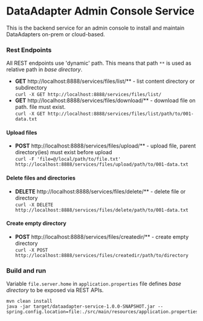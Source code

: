 # DataAdapter Admin Console Service
This is the backend service for an admin console to install and maintain DataAdapters on-prem or cloud-based.

### Rest Endpoints
All REST endpoints use 'dynamic' path. This means that path ``**`` is used as relative path in *base directory*.  
* __GET__ http://localhost:8888/services/files/list/** - list content directory or subdirectory  
  ``curl -X GET http://localhost:8888/services/files/list/``
* __GET__ http://localhost:8888/services/files/download/** - download file on path. file must exist.   
  ``curl -X GET http://localhost:8888/services/files/list/path/to/001-data.txt``

#### Upload files
* __POST__ http://localhost:8888/services/files/upload/** - upload file, parent directory(ies) must exist before upload  
 ``curl -F 'file=@/local/path/to/file.txt' http://localhost:8888/services/files/upload/path/to/001-data.txt``

#### Delete files and directories
* __DELETE__ http://localhost:8888/services/files/delete/** - delete file or directory  
  ``curl -X DELETE http://localhost:8888/services/files/delete/path/to/001-data.txt``

#### Create empty directory
* __POST__ http://localhost:8888/services/files/createdir/** - create empty directory  
  ``curl -X POST http://localhost:8888/services/files/createdir/path/to/directory``

### Build and run
Variable ``file.server.home`` in ``application.properties`` file defines *base directory* to be exposed via REST APIs.
```
mvn clean install
java -jar target/dataadapter-service-1.0.0-SNAPSHOT.jar --spring.config.location=file:./src/main/resources/application.properties
```
